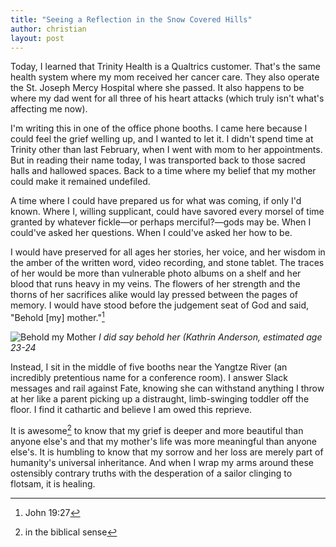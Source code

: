 ```yaml
---
title: "Seeing a Reflection in the Snow Covered Hills"
author: christian
layout: post
---
```


Today, I learned that Trinity Health is a Qualtrics customer. That's the same health system where my mom received her cancer care. They also operate the St. Joseph Mercy Hospital where she passed. It also happens to be where my dad went for all three of his heart attacks (which truly isn't what's affecting me now).



I'm writing this in one of the office phone booths. I came here because I could feel the grief welling up, and I wanted to let it. I didn't spend time at Trinity other than last February, when I went with mom to her appointments. But in reading their name today, I was transported back to those sacred halls and hallowed spaces. Back to a time where my belief that my mother could make it remained undefiled.

A time where I could have prepared us for what was coming, if only I'd known. Where I, willing supplicant, could have savored every morsel of time granted by whatever fickle—or perhaps merciful?—gods may be. When I could've asked her questions. When I could've asked her how to be.

I would have preserved for all ages her stories, her voice, and her wisdom in the amber of the written word, video recording, and stone tablet. The traces of her would be more than vulnerable photo albums on a shelf and her blood that runs heavy in my veins. The flowers of her strength and the thorns of her sacrifices alike would lay pressed between the pages of memory. I would have stood before the judgement seat of God and said, "Behold [my] mother."[^1]

![Behold my Mother](/assets/img20240601_19442105.png)
*I did say behold her (Kathrin Anderson, estimated age 23-24*

Instead, I sit in the middle of five booths near the Yangtze River (an incredibly pretentious name for a conference room). I answer Slack messages and rail against Fate, knowing she can withstand anything I throw at her like a parent picking up a distraught, limb-swinging toddler off the floor. I find it cathartic and believe I am owed this reprieve.

It is awesome[^2] to know that my grief is deeper and more beautiful than anyone else's and that my mother's life was more meaningful than anyone else's. It is humbling to know that my sorrow and her loss are merely part of humanity's universal inheritance. And when I wrap my arms around these ostensibly contrary truths with the desperation of a sailor clinging to flotsam, it is healing.

[^1]: John 19:27
[^2]: in the biblical sense